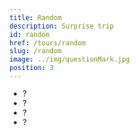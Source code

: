 ```yaml
---
title: Random
description: Surprise trip
id: random
href: /tours/random
slug: /random
image: ../img/questionMark.jpg
position: 3
---
```


* ?
* ?
* ?
* ?